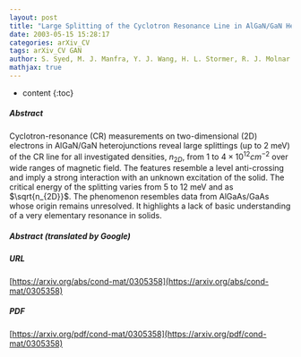 ```yaml
---
layout: post
title: "Large Splitting of the Cyclotron Resonance Line in AlGaN/GaN Heterostructures"
date: 2003-05-15 15:28:17
categories: arXiv_CV
tags: arXiv_CV GAN
author: S. Syed, M. J. Manfra, Y. J. Wang, H. L. Stormer, R. J. Molnar
mathjax: true
---
```


* content
{:toc}

##### Abstract
Cyclotron-resonance (CR) measurements on two-dimensional (2D) electrons in AlGaN/GaN heterojunctions reveal large splittings (up to 2 meV) of the CR line for all investigated densities, $n_{2D}$, from 1 to $4\times 10^{12}cm^{-2}$ over wide ranges of magnetic field. The features resemble a level anti-crossing and imply a strong interaction with an unknown excitation of the solid. The critical energy of the splitting varies from 5 to 12 meV and as $\sqrt{n_{2D}}$. The phenomenon resembles data from AlGaAs/GaAs whose origin remains unresolved. It highlights a lack of basic understanding of a very elementary resonance in solids.

##### Abstract (translated by Google)


##### URL
[https://arxiv.org/abs/cond-mat/0305358](https://arxiv.org/abs/cond-mat/0305358)

##### PDF
[https://arxiv.org/pdf/cond-mat/0305358](https://arxiv.org/pdf/cond-mat/0305358)

